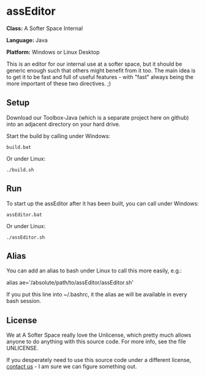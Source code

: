 # assEditor

**Class:** A Softer Space Internal

**Language:** Java

**Platform:** Windows or Linux Desktop

This is an editor for our internal use at a softer space, but it should be generic enough such that others might benefit from it too.
The main idea is to get it to be fast and full of useful features - with "fast" always being the more important of these two directives. ;)

## Setup

Download our Toolbox-Java (which is a separate project here on github) into an adjacent directory on your hard drive.

Start the build by calling under Windows:

```
build.bat
```

Or under Linux:

```
./build.sh
```

## Run

To start up the assEditor after it has been built, you can call under Windows:

```
assEditor.bat
```

Or under Linux:

```
./assEditor.sh
```

## Alias

You can add an alias to bash under Linux to call this more easily, e.g.:

alias ae='/absolute/path/to/assEditor/assEditor.sh'

If you put this line into ~/.bashrc, it the alias ae will be available in every bash session.

## License

We at A Softer Space really love the Unlicense, which pretty much allows anyone to do anything with this source code.
For more info, see the file UNLICENSE.

If you desperately need to use this source code under a different license, [contact us](mailto:info@asofterspace.com) - I am sure we can figure something out.
